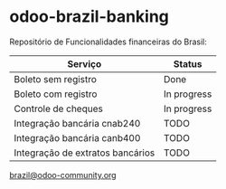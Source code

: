 # odoo-brazil-banking

Repositório de Funcionalidades financeiras do Brasil:

Serviço | Status
------------ | -------------
Boleto sem registro | Done
Boleto com registro | In progress
Controle de cheques | In progress
Integração bancária cnab240 | TODO
Integração bancária canb400 | TODO
Integração de extratos bancários | TODO


brazil@odoo-community.org
